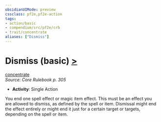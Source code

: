 ```yaml
---
obsidianUIMode: preview
cssclass: pf2e,pf2e-action
tags:
- action/basic
- compendium/src/pf2e/crb
- trait/concentrate
aliases: ["Dismiss"]
---
```

# Dismiss (basic) [>](chapter-9-playing-the-game.md#Actions "Single Action")
[concentrate](concentrate.md "Concentrate Action & Ability Trait")  
*Source: Core Rulebook p. 305*  


- **Activity**: Single Action

You end one spell effect or magic item effect. This must be an effect you are allowed to dismiss, as defined by the spell or item. Dismissal might end the effect entirely or might end it just for a certain target or targets, depending on the spell or item.